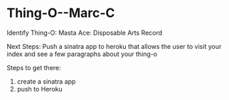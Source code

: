 Thing-O--Marc-C
===============
Identify Thing-O:  Masta Ace: Disposable Arts Record

Next Steps: Push a sinatra app to heroku that allows the user to visit your index 
            and see a few paragraphs about your thing-o
            
Steps to get there: 
1) create a sinatra app
2) push to Heroku

